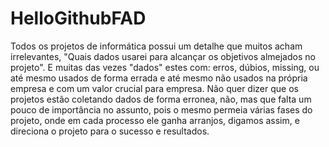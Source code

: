 # HelloGithubFAD
Todos os projetos de informática possui um detalhe que muitos acham irrelevantes, "Quais dados usarei para alcançar os objetivos almejados no projeto". E muitas das vezes "dados" estes com: erros, dúbios, missing, ou até mesmo usados de forma errada e até mesmo não usados na própria empresa e com um valor crucial para empresa. Não quer dizer que os projetos estão coletando dados de forma erronea, não, mas que falta um pouco de importância no assunto, pois o mesmo permeia várias fases do projeto, onde em cada processo ele ganha arranjos, digamos assim, e direciona o projeto para o sucesso e resultados.
